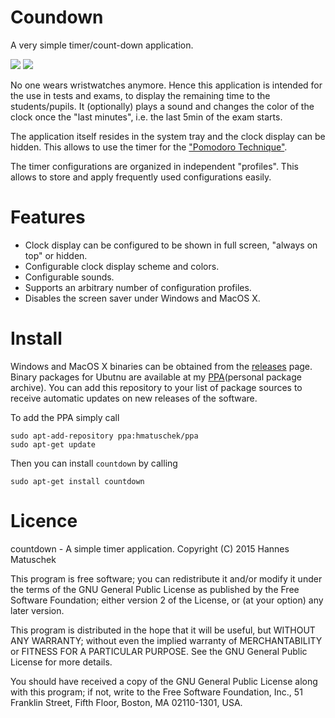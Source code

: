 # Coundown
A very simple timer/count-down application. 

<img src="http://i58.tinypic.com/5cdnc7.png" border="0">
<img src="http://i57.tinypic.com/2m7d9qf.png" border="0">

No one wears wristwatches anymore. Hence this application is intended for the use in tests and exams, 
to display the remaining time to the students/pupils. It (optionally) plays a sound and changes the 
color of the clock once the "last minutes", i.e. the last 5min of the exam starts. 

The application itself resides in the system tray and the clock display can be hidden. This allows to
use the timer for the ["Pomodoro Technique"](https://en.wikipedia.org/wiki/Pomodoro_Technique).

The timer configurations are organized in independent "profiles". This allows to store and apply 
frequently used configurations easily.


# Features

  * Clock display can be configured to be shown in full screen, "always on top" or hidden.
  * Configurable clock display scheme and colors.
  * Configurable sounds.
  * Supports an arbitrary number of configuration profiles.
  * Disables the screen saver under Windows and MacOS X.


# Install

Windows and MacOS X binaries can be obtained from the 
[releases](https://github.com/hmatuschek/countdown/releases) page. Binary packages for Ubutnu are available at my [PPA](https://launchpad.net/~hmatuschek/+archive/ubuntu/ppa)(personal package archive). You can add this repository to your list of package sources to receive automatic updates on new releases of the software. 

To add the PPA simply call 
```
sudo apt-add-repository ppa:hmatuschek/ppa
sudo apt-get update
```

Then you can install `countdown` by calling
```
sudo apt-get install countdown
```


# Licence

countdown - A simple timer application. Copyright (C) 2015 Hannes Matuschek

This program is free software; you can redistribute it and/or modify it under the
terms of the GNU General Public License as published by the Free Software Foundation;
either version 2 of the License, or (at your option) any later version.

This program is distributed in the hope that it will be useful, but WITHOUT ANY
WARRANTY; without even the implied warranty of MERCHANTABILITY or FITNESS FOR A 
PARTICULAR PURPOSE. See the GNU General Public License for more details.

You should have received a copy of the GNU General Public License along with 
this program; if not, write to the 
Free Software Foundation, Inc., 
51 Franklin Street, Fifth Floor, 
Boston, MA 02110-1301, USA.
